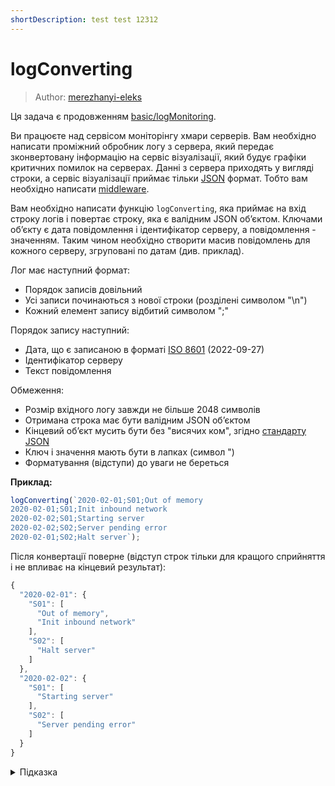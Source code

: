 ```yaml
---
shortDescription: test test 12312
---
```


# logConverting

> Author: [merezhanyi-eleks](https://github.com/merezhanyi-eleks)

Ця задача є продовженням [basic/logMonitoring](js-track/basic/logMonitoring).

Ви працюєте над сервісом моніторінгу хмари серверів. Вам необхідно написати проміжний обробник логу з сервера, який передає зконвертовану інформацію на сервіс візуалізації, який будує графіки критичних помилок на серверах. Данні з сервера приходять у вигляді строки, а сервіс візуалізації приймає тільки [JSON](https://uk.wikipedia.org/wiki/JSON) формат. Тобто вам необхідно написати [middleware](https://uk.wikipedia.org/wiki/%D0%9F%D1%80%D0%BE%D0%BC%D1%96%D0%B6%D0%BD%D0%B5_%D0%BF%D1%80%D0%BE%D0%B3%D1%80%D0%B0%D0%BC%D0%BD%D0%B5_%D0%B7%D0%B0%D0%B1%D0%B5%D0%B7%D0%BF%D0%B5%D1%87%D0%B5%D0%BD%D0%BD%D1%8F).

Вам необхідно написати функцію `logConverting`, яка приймає на вхід строку логів і повертає строку, яка є валідним JSON обʼєктом. Ключами обʼєкту є дата повідомлення і ідентифікатор серверу, а повідомлення - значенням. Таким чином необхідно створити масив повідомлень для кожного серверу, згруповані по датам (див. приклад).

Лог має наступний формат:

- Порядок записів довільний
- Усі записи починаються з нової строки (розділені символом "\n")
- Кожний елемент запису відбитий символом ";"

Порядок запису наступний:

- Дата, що є записаною в форматі [ISO 8601](https://developer.mozilla.org/en-US/docs/Web/JavaScript/Reference/Global_Objects/Date/toISOString) (2022-09-27)
- Ідентифікатор серверу
- Текст повідомлення

Обмеження:

- Розмір вхідного логу завжди не більше 2048 символів
- Отримана строка має бути валідним JSON обʼєктом
- Кінцевий обʼєкт мусить бути без "висячих ком", згідно [стандарту JSON](https://www.json.org/json-uk.html)
- Ключ і значення мають бути в лапках (символ ")
- Форматування (відступи) до уваги не береться

**Приклад:**

```js
logConverting(`2020-02-01;S01;Out of memory
2020-02-01;S01;Init inbound network
2020-02-02;S01;Starting server
2020-02-02;S02;Server pending error
2020-02-01;S02;Halt server`);
```

Після конвертації поверне (відступ строк тільки для кращого сприйняття і не впливає на кінцевий результат):

```js
{
  "2020-02-01": {
    "S01": [
      "Out of memory",
      "Init inbound network"
    ],
    "S02": [
      "Halt server"
    ]
  },
  "2020-02-02": {
    "S01": [
      "Starting server"
    ],
    "S02": [
      "Server pending error"
    ]
  }
}
```

<details>
  <summary>Підказка</summary>

___

  Найпростішим способом вирішення цієї задачі є використання вбудованого обʼєкту [JSON](https://developer.mozilla.org/en-US/docs/Learn/JavaScript/Objects/JSON), а саме метода [JSON.stringify](https://developer.mozilla.org/en-US/docs/Web/JavaScript/Reference/Global_Objects/JSON/stringify)

  ## Алгоритм дій

  1. Розібрати строку на масив
  1. Кожний запис розділити на 3 елементи, згідно умови
  1. Для кожної дати перевірити, чи зустрічалась вона раніше і, або створити новий запис, або доповняти попередній
  1. Для кожного ідентифікатору сервера зробити аналогічну перевірку
  1. Додати повідомлення запису в якості значення
  1. Повторити цикл для всіх записів
  1. Повернути отриману строку

</details>
